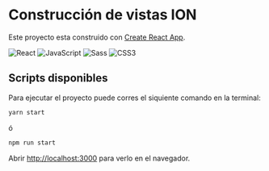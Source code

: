 # Construcción de vistas ION

Este proyecto esta construido con [Create React App](https://github.com/facebook/create-react-app).

![React](https://img.shields.io/badge/-React-%23282C34?logo=react)
![JavaScript](https://img.shields.io/badge/-JavaScript-%23F7DF1C?&logo=javascript&logoColor=000000&labelColor=%23F7DF1C&color=%23FFCE5A)
![Sass](https://img.shields.io/badge/-Sass-%23CC6699?logo=sass&logoColor=ffffff)
![CSS3](https://img.shields.io/badge/-CSS3-%231572B6?logo=css3)

## Scripts disponibles

Para ejecutar el proyecto puede corres el siquiente comando en la terminal:

 ```sh
 yarn start
 ```
 
 ó
 
 ```sh
npm run start
 ```
 
Abrir [http://localhost:3000](http://localhost:3000) para verlo en el navegador.
